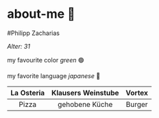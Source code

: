# about-me 🌵
#Philipp Zacharias

_Alter: 31_

my favourite color _green_ 🟢

my favorite language _japanese_ 🗼

| **La Osteria** | **Klausers Weinstube** | **Vortex** |
|:--------------:|:----------------------:|:----------:|
|    Pizza       |   gehobene Küche       | Burger     |
